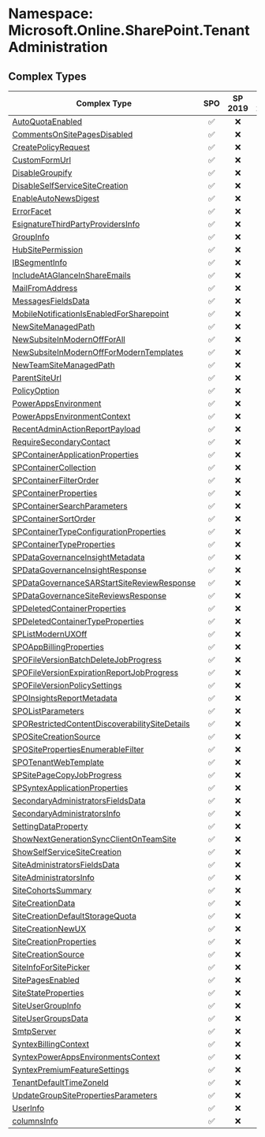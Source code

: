 # Namespace: Microsoft.Online.SharePoint.TenantAdministration

## Complex Types

Complex Type | SPO | SP 2019 | SP 2016 | SP 2013
----------|:---:|:-------:|:-------:|:-------:
[AutoQuotaEnabled](./ComplexTypes/AutoQuotaEnabled.md) | ✅ | ❌ | ❌ | ❌
[CommentsOnSitePagesDisabled](./ComplexTypes/CommentsOnSitePagesDisabled.md) | ✅ | ❌ | ❌ | ❌
[CreatePolicyRequest](./ComplexTypes/CreatePolicyRequest.md) | ✅ | ❌ | ❌ | ❌
[CustomFormUrl](./ComplexTypes/CustomFormUrl.md) | ✅ | ❌ | ❌ | ❌
[DisableGroupify](./ComplexTypes/DisableGroupify.md) | ✅ | ❌ | ❌ | ❌
[DisableSelfServiceSiteCreation](./ComplexTypes/DisableSelfServiceSiteCreation.md) | ✅ | ❌ | ❌ | ❌
[EnableAutoNewsDigest](./ComplexTypes/EnableAutoNewsDigest.md) | ✅ | ❌ | ❌ | ❌
[ErrorFacet](./ComplexTypes/ErrorFacet.md) | ✅ | ❌ | ❌ | ❌
[EsignatureThirdPartyProvidersInfo](./ComplexTypes/EsignatureThirdPartyProvidersInfo.md) | ✅ | ❌ | ❌ | ❌
[GroupInfo](./ComplexTypes/GroupInfo.md) | ✅ | ❌ | ❌ | ❌
[HubSitePermission](./ComplexTypes/HubSitePermission.md) | ✅ | ❌ | ❌ | ❌
[IBSegmentInfo](./ComplexTypes/IBSegmentInfo.md) | ✅ | ❌ | ❌ | ❌
[IncludeAtAGlanceInShareEmails](./ComplexTypes/IncludeAtAGlanceInShareEmails.md) | ✅ | ❌ | ❌ | ❌
[MailFromAddress](./ComplexTypes/MailFromAddress.md) | ✅ | ❌ | ❌ | ❌
[MessagesFieldsData](./ComplexTypes/MessagesFieldsData.md) | ✅ | ❌ | ❌ | ❌
[MobileNotificationIsEnabledForSharepoint](./ComplexTypes/MobileNotificationIsEnabledForSharepoint.md) | ✅ | ❌ | ❌ | ❌
[NewSiteManagedPath](./ComplexTypes/NewSiteManagedPath.md) | ✅ | ❌ | ❌ | ❌
[NewSubsiteInModernOffForAll](./ComplexTypes/NewSubsiteInModernOffForAll.md) | ✅ | ❌ | ❌ | ❌
[NewSubsiteInModernOffForModernTemplates](./ComplexTypes/NewSubsiteInModernOffForModernTemplates.md) | ✅ | ❌ | ❌ | ❌
[NewTeamSiteManagedPath](./ComplexTypes/NewTeamSiteManagedPath.md) | ✅ | ❌ | ❌ | ❌
[ParentSiteUrl](./ComplexTypes/ParentSiteUrl.md) | ✅ | ❌ | ❌ | ❌
[PolicyOption](./ComplexTypes/PolicyOption.md) | ✅ | ❌ | ❌ | ❌
[PowerAppsEnvironment](./ComplexTypes/PowerAppsEnvironment.md) | ✅ | ❌ | ❌ | ❌
[PowerAppsEnvironmentContext](./ComplexTypes/PowerAppsEnvironmentContext.md) | ✅ | ❌ | ❌ | ❌
[RecentAdminActionReportPayload](./ComplexTypes/RecentAdminActionReportPayload.md) | ✅ | ❌ | ❌ | ❌
[RequireSecondaryContact](./ComplexTypes/RequireSecondaryContact.md) | ✅ | ❌ | ❌ | ❌
[SPContainerApplicationProperties](./ComplexTypes/SPContainerApplicationProperties.md) | ✅ | ❌ | ❌ | ❌
[SPContainerCollection](./ComplexTypes/SPContainerCollection.md) | ✅ | ❌ | ❌ | ❌
[SPContainerFilterOrder](./ComplexTypes/SPContainerFilterOrder.md) | ✅ | ❌ | ❌ | ❌
[SPContainerProperties](./ComplexTypes/SPContainerProperties.md) | ✅ | ❌ | ❌ | ❌
[SPContainerSearchParameters](./ComplexTypes/SPContainerSearchParameters.md) | ✅ | ❌ | ❌ | ❌
[SPContainerSortOrder](./ComplexTypes/SPContainerSortOrder.md) | ✅ | ❌ | ❌ | ❌
[SPContainerTypeConfigurationProperties](./ComplexTypes/SPContainerTypeConfigurationProperties.md) | ✅ | ❌ | ❌ | ❌
[SPContainerTypeProperties](./ComplexTypes/SPContainerTypeProperties.md) | ✅ | ❌ | ❌ | ❌
[SPDataGovernanceInsightMetadata](./ComplexTypes/SPDataGovernanceInsightMetadata.md) | ✅ | ❌ | ❌ | ❌
[SPDataGovernanceInsightResponse](./ComplexTypes/SPDataGovernanceInsightResponse.md) | ✅ | ❌ | ❌ | ❌
[SPDataGovernanceSARStartSiteReviewResponse](./ComplexTypes/SPDataGovernanceSARStartSiteReviewResponse.md) | ✅ | ❌ | ❌ | ❌
[SPDataGovernanceSiteReviewsResponse](./ComplexTypes/SPDataGovernanceSiteReviewsResponse.md) | ✅ | ❌ | ❌ | ❌
[SPDeletedContainerProperties](./ComplexTypes/SPDeletedContainerProperties.md) | ✅ | ❌ | ❌ | ❌
[SPDeletedContainerTypeProperties](./ComplexTypes/SPDeletedContainerTypeProperties.md) | ✅ | ❌ | ❌ | ❌
[SPListModernUXOff](./ComplexTypes/SPListModernUXOff.md) | ✅ | ❌ | ❌ | ❌
[SPOAppBillingProperties](./ComplexTypes/SPOAppBillingProperties.md) | ✅ | ❌ | ❌ | ❌
[SPOFileVersionBatchDeleteJobProgress](./ComplexTypes/SPOFileVersionBatchDeleteJobProgress.md) | ✅ | ❌ | ❌ | ❌
[SPOFileVersionExpirationReportJobProgress](./ComplexTypes/SPOFileVersionExpirationReportJobProgress.md) | ✅ | ❌ | ❌ | ❌
[SPOFileVersionPolicySettings](./ComplexTypes/SPOFileVersionPolicySettings.md) | ✅ | ❌ | ❌ | ❌
[SPOInsightsReportMetadata](./ComplexTypes/SPOInsightsReportMetadata.md) | ✅ | ❌ | ❌ | ❌
[SPOListParameters](./ComplexTypes/SPOListParameters.md) | ✅ | ❌ | ❌ | ❌
[SPORestrictedContentDiscoverabilitySiteDetails](./ComplexTypes/SPORestrictedContentDiscoverabilitySiteDetails.md) | ✅ | ❌ | ❌ | ❌
[SPOSiteCreationSource](./ComplexTypes/SPOSiteCreationSource.md) | ✅ | ❌ | ❌ | ❌
[SPOSitePropertiesEnumerableFilter](./ComplexTypes/SPOSitePropertiesEnumerableFilter.md) | ✅ | ❌ | ❌ | ❌
[SPOTenantWebTemplate](./ComplexTypes/SPOTenantWebTemplate.md) | ✅ | ❌ | ❌ | ❌
[SPSitePageCopyJobProgress](./ComplexTypes/SPSitePageCopyJobProgress.md) | ✅ | ❌ | ❌ | ❌
[SPSyntexApplicationProperties](./ComplexTypes/SPSyntexApplicationProperties.md) | ✅ | ❌ | ❌ | ❌
[SecondaryAdministratorsFieldsData](./ComplexTypes/SecondaryAdministratorsFieldsData.md) | ✅ | ❌ | ❌ | ❌
[SecondaryAdministratorsInfo](./ComplexTypes/SecondaryAdministratorsInfo.md) | ✅ | ❌ | ❌ | ❌
[SettingDataProperty](./ComplexTypes/SettingDataProperty.md) | ✅ | ❌ | ❌ | ❌
[ShowNextGenerationSyncClientOnTeamSite](./ComplexTypes/ShowNextGenerationSyncClientOnTeamSite.md) | ✅ | ❌ | ❌ | ❌
[ShowSelfServiceSiteCreation](./ComplexTypes/ShowSelfServiceSiteCreation.md) | ✅ | ❌ | ❌ | ❌
[SiteAdministratorsFieldsData](./ComplexTypes/SiteAdministratorsFieldsData.md) | ✅ | ❌ | ❌ | ❌
[SiteAdministratorsInfo](./ComplexTypes/SiteAdministratorsInfo.md) | ✅ | ❌ | ❌ | ❌
[SiteCohortsSummary](./ComplexTypes/SiteCohortsSummary.md) | ✅ | ❌ | ❌ | ❌
[SiteCreationData](./ComplexTypes/SiteCreationData.md) | ✅ | ❌ | ❌ | ❌
[SiteCreationDefaultStorageQuota](./ComplexTypes/SiteCreationDefaultStorageQuota.md) | ✅ | ❌ | ❌ | ❌
[SiteCreationNewUX](./ComplexTypes/SiteCreationNewUX.md) | ✅ | ❌ | ❌ | ❌
[SiteCreationProperties](./ComplexTypes/SiteCreationProperties.md) | ✅ | ❌ | ❌ | ❌
[SiteCreationSource](./ComplexTypes/SiteCreationSource.md) | ✅ | ❌ | ❌ | ❌
[SiteInfoForSitePicker](./ComplexTypes/SiteInfoForSitePicker.md) | ✅ | ❌ | ❌ | ❌
[SitePagesEnabled](./ComplexTypes/SitePagesEnabled.md) | ✅ | ❌ | ❌ | ❌
[SiteStateProperties](./ComplexTypes/SiteStateProperties.md) | ✅ | ❌ | ❌ | ❌
[SiteUserGroupInfo](./ComplexTypes/SiteUserGroupInfo.md) | ✅ | ❌ | ❌ | ❌
[SiteUserGroupsData](./ComplexTypes/SiteUserGroupsData.md) | ✅ | ❌ | ❌ | ❌
[SmtpServer](./ComplexTypes/SmtpServer.md) | ✅ | ❌ | ❌ | ❌
[SyntexBillingContext](./ComplexTypes/SyntexBillingContext.md) | ✅ | ❌ | ❌ | ❌
[SyntexPowerAppsEnvironmentsContext](./ComplexTypes/SyntexPowerAppsEnvironmentsContext.md) | ✅ | ❌ | ❌ | ❌
[SyntexPremiumFeatureSettings](./ComplexTypes/SyntexPremiumFeatureSettings.md) | ✅ | ❌ | ❌ | ❌
[TenantDefaultTimeZoneId](./ComplexTypes/TenantDefaultTimeZoneId.md) | ✅ | ❌ | ❌ | ❌
[UpdateGroupSitePropertiesParameters](./ComplexTypes/UpdateGroupSitePropertiesParameters.md) | ✅ | ❌ | ❌ | ❌
[UserInfo](./ComplexTypes/UserInfo.md) | ✅ | ❌ | ❌ | ❌
[columnsInfo](./ComplexTypes/columnsInfo.md) | ✅ | ❌ | ❌ | ❌